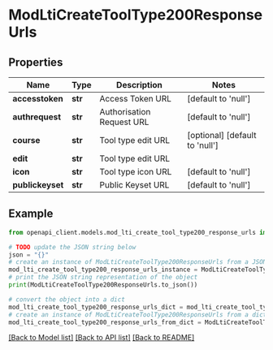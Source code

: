 # ModLtiCreateToolType200ResponseUrls


## Properties

Name | Type | Description | Notes
------------ | ------------- | ------------- | -------------
**accesstoken** | **str** | Access Token URL | [default to 'null']
**authrequest** | **str** | Authorisation Request URL | [default to 'null']
**course** | **str** | Tool type edit URL | [optional] [default to 'null']
**edit** | **str** | Tool type edit URL | 
**icon** | **str** | Tool type icon URL | [default to 'null']
**publickeyset** | **str** | Public Keyset URL | [default to 'null']

## Example

```python
from openapi_client.models.mod_lti_create_tool_type200_response_urls import ModLtiCreateToolType200ResponseUrls

# TODO update the JSON string below
json = "{}"
# create an instance of ModLtiCreateToolType200ResponseUrls from a JSON string
mod_lti_create_tool_type200_response_urls_instance = ModLtiCreateToolType200ResponseUrls.from_json(json)
# print the JSON string representation of the object
print(ModLtiCreateToolType200ResponseUrls.to_json())

# convert the object into a dict
mod_lti_create_tool_type200_response_urls_dict = mod_lti_create_tool_type200_response_urls_instance.to_dict()
# create an instance of ModLtiCreateToolType200ResponseUrls from a dict
mod_lti_create_tool_type200_response_urls_from_dict = ModLtiCreateToolType200ResponseUrls.from_dict(mod_lti_create_tool_type200_response_urls_dict)
```
[[Back to Model list]](../README.md#documentation-for-models) [[Back to API list]](../README.md#documentation-for-api-endpoints) [[Back to README]](../README.md)



